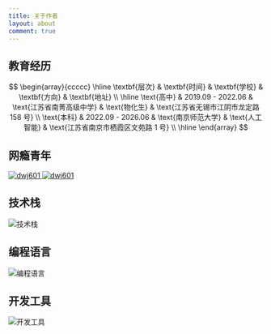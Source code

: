 ```yaml
---
title: 关于作者
layout: about
comment: true
---
```


## 教育经历

$$
\begin{array}{ccccc}
\hline
\textbf{层次} & \textbf{时间} & \textbf{学校} & \textbf{方向} & \textbf{地址} \\
\hline
\text{高中} & 2019.09 - 2022.06 & \text{江苏省南菁高级中学} & \text{物化生} & \text{江苏省无锡市江阴市龙定路 158 号} \\
\text{本科} & 2022.09 - 2026.06 & \text{南京师范大学} & \text{人工智能} & \text{江苏省南京市栖霞区文苑路 1 号} \\
\hline
\end{array}
$$

## 网瘾青年

<a href="https://codeforces.com/profile/dwj601">
    <img src="https://img.shields.io/badge/codeforces-pupil_1378-008000?style=for-the-badge" alt="dwj601" />
</a>

<a href="https://leetcode.cn/u/dwj601/">
    <img src="https://img.shields.io/badge/LeetCode-knight_1925-63bf88?style=for-the-badge" alt="dwj601" />
</a>

## 技术栈
<img src="https://skillicons.dev/icons?i=flask,qt" alt="技术栈" />

## 编程语言
<img src="https://skillicons.dev/icons?i=c,cpp,python,js,matlab,v" alt="编程语言" />

## 开发工具
<img src="https://skillicons.dev/icons?i=md,git,clion,pycharm,webstorm,vscode" alt="开发工具" />
